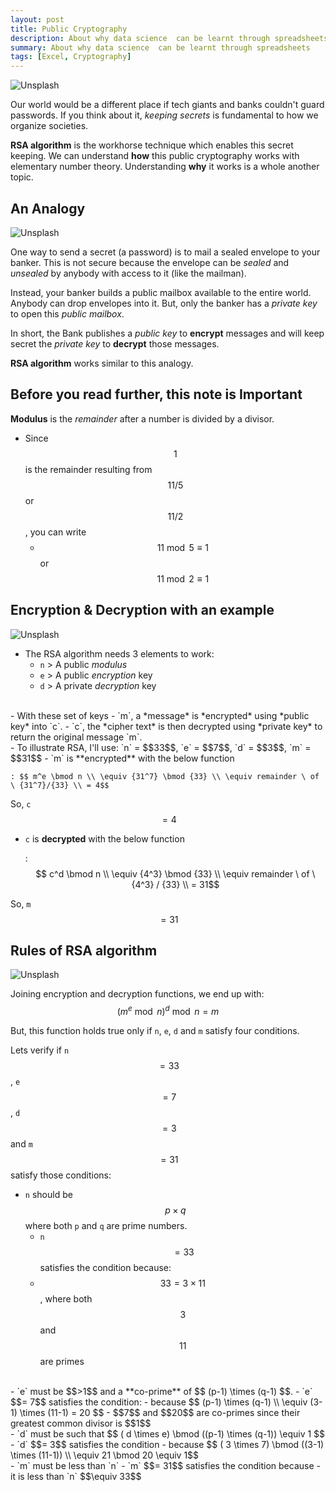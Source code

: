 ```yaml
---
layout: post
title: Public Cryptography
description: About why data science  can be learnt through spreadsheets
summary: About why data science  can be learnt through spreadsheets
tags: [Excel, Cryptography]
---
```


![Unsplash](https://source.unsplash.com/EPeK7w5Eeic/800x450/ "Source: unsplash.com/@proxyclick")

Our world would be a different place if tech giants and banks couldn't guard passwords. If you think about it, *keeping secrets* is fundamental to how we organize societies.

**RSA algorithm** is the workhorse technique which enables this secret keeping. We can understand **how** this public cryptography works with elementary number theory. Understanding **why** it works is a whole another topic.


## An Analogy

![Unsplash](https://source.unsplash.com/SHeN-2puD7s/800x450/ "Source: unsplash.com/@groovelanddesigns")

One way to send a secret (a password) is to mail a sealed envelope to your banker. This is not secure because the envelope can be *sealed* and *unsealed* by anybody with access to it (like the mailman). 

Instead, your banker builds a public mailbox available to the entire world. Anybody can drop envelopes into it. But, only the banker has a *private key* to open this *public mailbox*.

In short, the Bank publishes a *public key* to **encrypt** messages and will keep secret the *private key* to **decrypt** those messages.

**RSA algorithm** works similar to this analogy.


## Before you read further, this note is Important

**Modulus** is the *remainder* after a number is divided by a divisor. 

- Since $$1$$ is the remainder resulting from $$ 11/5 $$ or $$ 11/2 $$,  you can write 
    - $$11\bmod 5 \equiv 1$$ or  $$11\bmod 2 \equiv 1$$


## Encryption & Decryption with an example

![Unsplash](https://source.unsplash.com/hecib2an4T4/800x450/ "Source: unsplash.com/@jeswinthomas")

- The RSA algorithm needs 3 elements to work:
  - `n` > A public *modulus* 
  - `e` > A public *encryption* key 
  - `d` > A private *decryption* key

<br>
- With these set of keys 
  - `m`, a  *message* is *encrypted* using *public key* into `c`. 
  - `c`, the *cipher text* is then decrypted using *private key* to return the original message `m`.


<br>
- To illustrate RSA, I'll use: `n` = $$33$$,  `e` = $$7$$,   `d` = $$3$$,  `m` = $$31$$
  - `m` is **encrypted** with the below function
    
    : $$ m^e \bmod n \\ \equiv {31^7} \bmod {33} \\ \equiv remainder \ of \ {31^7}/{33} \\ = 4$$

  So, `c` $$= 4$$


  - `c` is **decrypted** with the below function
    
    : $$ c^d \bmod n \\ \equiv {4^3} \bmod {33} \\ \equiv remainder \ of \ {4^3} / {33} \\ = 31$$

  So, `m` $$= 31$$




## Rules of RSA algorithm

![Unsplash](https://source.unsplash.com/_U-x3_FYxfI/800x450/ "Source: unsplash.com/@punttim")


Joining  encryption and decryption functions, we end up with: <br>
$$  (m^e \bmod n)^ d \bmod n = m $$ 

But, this function holds true only if `n`, `e`, `d` and `m` satisfy four conditions.

Lets verify if `n` $$= 33$$ , `e` $$= 7$$ , `d` $$= 3$$ and  `m` $$= 31$$  satisfy those conditions:

- `n` should be $$ p \times q$$ where both `p` and `q` are prime numbers. 
  - `n` $$= 33$$ satisfies the condition because:
  - $$ 33 = 3 \times 11 $$, where both $$3$$ and $$11$$ are primes

<br>
- `e` must be $$>1$$ and a **co-prime** of $$ (p-1) \times (q-1) $$.
  - `e` $$= 7$$ satisfies the condition:
  - because $$ (p-1) \times (q-1)  \\ \equiv (3-1) \times (11-1) = 20 $$
  - $$7$$ and $$20$$ are co-primes since their greatest common divisor is $$1$$

<br>
- `d` must be such that $$ ( d \times e) \bmod ((p-1) \times (q-1)) \equiv 1 $$
  - `d` $$= 3$$ satisfies the condition 
  - because $$ ( 3 \times 7) \bmod ((3-1) \times (11-1)) \\ \equiv 21 \bmod 20 \equiv 1$$

<br>
- `m` must be less than `n` 
  - `m` $$= 31$$ satisfies the condition because 
  - it is less than `n` $$\equiv 33$$